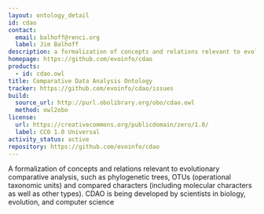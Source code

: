 ```yaml
---
layout: ontology_detail
id: cdao
contact:
  email: balhoff@renci.org
  label: Jim Balhoff
description: a formalization of concepts and relations relevant to evolutionary comparative analysis
homepage: https://github.com/evoinfo/cdao
products:
  - id: cdao.owl
title: Comparative Data Analysis Ontology
tracker: https://github.com/evoinfo/cdao/issues
build:
  source_url: http://purl.obolibrary.org/obo/cdao.owl
  method: owl2obo
license:
  url: https://creativecommons.org/publicdomain/zero/1.0/
  label: CC0 1.0 Universal
activity_status: active
repository: https://github.com/evoinfo/cdao
---
```


A formalization of concepts and relations relevant to evolutionary comparative analysis, such as phylogenetic trees, OTUs (operational taxonomic units) and compared characters (including molecular characters as well as other types). CDAO is being developed by scientists in biology, evolution, and computer science
